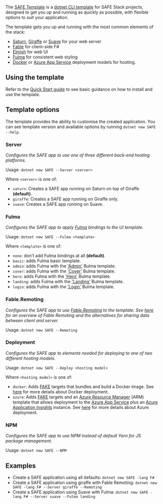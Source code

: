 The [SAFE Template](https://github.com/SAFE-Stack/SAFE-template) is a [dotnet CLI template](https://docs.microsoft.com/en-us/dotnet/core/tools/dotnet-new?tabs=netcore2x) for SAFE Stack projects, designed to get you up and running as quickly as possible, with flexible options to suit your application.

The template gets you up and running with the most common elements of the stack:

* [Saturn](https://saturnframework.github.io/docs/), [Giraffe](https://github.com/giraffe-fsharp/Giraffe) or [Suave](https://suave.io/) for your web server
* [Fable](http://fable.io/) for client-side F#
* [Elmish](https://elmish.github.io/) for web UI
* [Fulma](https://mangelmaxime.github.io/Fulma/) for consistent web styling
* [Docker](template-docker.md) or [Azure App Service](template-appservice.md) deployment models for hosting.

## Using the template
Refer to the [Quick Start guide](quickstart.md#create-your-first-safe-app) to see basic guidance on how to install and use the template.

## Template options
The template provides the ability to customise the created application. You can see template version and available options by running  `dotnet new SAFE --help`.

### Server
*Configures the SAFE app to use one of three different back-end hosting platforms.*

Usage: `dotnet new SAFE --Server <server>`

Where `<server>` is one of:

* `saturn`: Creates a SAFE app running on Saturn on top of Giraffe **(default)**.
* `giraffe`: Creates a SAFE app running on Giraffe only.
* `suave`: Creates a SAFE app running on Suave.

### Fulma
*Configures the SAFE app to apply [Fulma](https://mangelmaxime.github.io/Fulma) bindings to the UI template.*

Usage: `dotnet new SAFE --Fulma <template>`

Where `<template>` is one of:

* `none`: don't add Fulma bindings at all **(default)**.
* `basic`: adds Fulma basic template.
* `admin`: adds Fulma with the ['Admin'](https://dansup.github.io/bulma-templates/templates/admin.html) Bulma template.
* `cover`: adds Fulma with the ['Cover'](https://dansup.github.io/bulma-templates/templates/cover.html) Bulma template.
* `hero`: adds Fulma with the ['Hero'](https://dansup.github.io/bulma-templates/templates/hero.html) Bulma template.
* `landing`: adds Fulma with the ['Landing'](https://dansup.github.io/bulma-templates/templates/landing.html) Bulma template.
* `login`: adds Fulma with the ['Login'](https://dansup.github.io/bulma-templates/templates/login.html) Bulma template.

### Fable.Remoting
*Configures the SAFE app to use [Fable.Remoting](https://github.com/Zaid-Ajaj/Fable.Remoting) to the template. See [here](feature-clientserver.md) for an overview of Fable Remoting and the alternatives for sharing data between client and server.*

Usage: `dotnet new SAFE --Remoting`

### Deployment
*Configures the SAFE app to elements needed for deploying to one of two different hosting models.*

Usage: `dotnet new SAFE --Deploy <hosting model>`

Where `<hosting model>` is one of:

* `docker`: Adds [FAKE](https://fake.build/) targets that bundles and build a Docker image. See [here](template-docker.md) for more details about Docker deployment.
* `azure`: Adds [FAKE](https://fake.build/) targets and an [Azure Resource Manager](https://docs.microsoft.com/en-us/azure/azure-resource-manager/resource-group-overview) (ARM) template that allows deployment to the [Azure App Service](https://azure.microsoft.com/en-us/services/app-service/) plus an [Azure Application Insights](https://azure.microsoft.com/en-us/services/application-insights/) instance. See [here](template-appservice.md) for more details about Azure deployment.

### NPM
*Configures the SAFE app to use NPM instead of default Yarn for JS package management.*

Usage: `dotnet new SAFE --NPM`

## Examples
* Create a SAFE application using all defaults: `dotnet new SAFE -lang F#`
* Create a SAFE application using giraffe with Fable Remoting: `dotnet new SAFE -lang F# --Server giraffe --Remoting`
* Create a SAFE application using Suave with Fulma: `dotnet new SAFE -lang F# --Server suave --Fulma landing`
